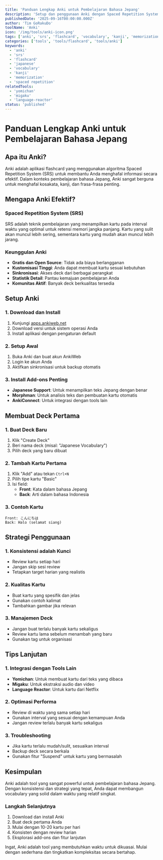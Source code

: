 ```yaml
---
title: 'Panduan Lengkap Anki untuk Pembelajaran Bahasa Jepang'
description: 'Setup dan penggunaan Anki dengan Spaced Repetition System (SRS) untuk menghafal kosakata dan kanji bahasa Jepang secara efektif.'
publishedDate: '2025-09-16T00:00:00.000Z'
author: 'Tim GoRakuDo'
toolName: 'Anki'
icon: '/img/tools/anki-icon.png'
tags: ['anki', 'srs', 'flashcard', 'vocabulary', 'kanji', 'memorization']
categories: ['tools', 'tools/flashcard', 'tools/anki']
keywords:
  - 'anki'
  - 'srs'
  - 'flashcard'
  - 'japanese'
  - 'vocabulary'
  - 'kanji'
  - 'memorization'
  - 'spaced repetition'
relatedTools:
  - 'yomichan'
  - 'migaku'
  - 'language-reactor'
status: 'published'
---
```


# Panduan Lengkap Anki untuk Pembelajaran Bahasa Jepang

## Apa itu Anki?

Anki adalah aplikasi flashcard yang menggunakan algoritma Spaced Repetition System (SRS) untuk membantu Anda menghafal informasi secara efektif. Dalam konteks pembelajaran bahasa Jepang, Anki sangat berguna untuk menghafal kosakata, kanji, dan frasa-frasa penting.

## Mengapa Anki Efektif?

### Spaced Repetition System (SRS)

SRS adalah teknik pembelajaran yang menampilkan kartu pada interval waktu yang optimal untuk retensi memori jangka panjang. Kartu yang sulit akan muncul lebih sering, sementara kartu yang mudah akan muncul lebih jarang.

### Keunggulan Anki

- **Gratis dan Open Source**: Tidak ada biaya berlangganan
- **Kustomisasi Tinggi**: Anda dapat membuat kartu sesuai kebutuhan
- **Sinkronisasi**: Akses deck dari berbagai perangkat
- **Statistik Detail**: Pantau kemajuan pembelajaran Anda
- **Komunitas Aktif**: Banyak deck berkualitas tersedia

## Setup Anki

### 1. Download dan Install

1. Kunjungi [apps.ankiweb.net](https://apps.ankiweb.net/)
2. Download versi untuk sistem operasi Anda
3. Install aplikasi dengan pengaturan default

### 2. Setup Awal

1. Buka Anki dan buat akun AnkiWeb
2. Login ke akun Anda
3. Aktifkan sinkronisasi untuk backup otomatis

### 3. Install Add-ons Penting

- **Japanese Support**: Untuk menampilkan teks Jepang dengan benar
- **Morphman**: Untuk analisis teks dan pembuatan kartu otomatis
- **AnkiConnect**: Untuk integrasi dengan tools lain

## Membuat Deck Pertama

### 1. Buat Deck Baru

1. Klik "Create Deck"
2. Beri nama deck (misal: "Japanese Vocabulary")
3. Pilih deck yang baru dibuat

### 2. Tambah Kartu Pertama

1. Klik "Add" atau tekan `Ctrl+N`
2. Pilih tipe kartu "Basic"
3. Isi field:
   - **Front**: Kata dalam bahasa Jepang
   - **Back**: Arti dalam bahasa Indonesia

### 3. Contoh Kartu

```
Front: こんにちは
Back: Halo (selamat siang)
```

## Strategi Penggunaan

### 1. Konsistensi adalah Kunci

- Review kartu setiap hari
- Jangan skip sesi review
- Tetapkan target harian yang realistis

### 2. Kualitas Kartu

- Buat kartu yang spesifik dan jelas
- Gunakan contoh kalimat
- Tambahkan gambar jika relevan

### 3. Manajemen Deck

- Jangan buat terlalu banyak kartu sekaligus
- Review kartu lama sebelum menambah yang baru
- Gunakan tag untuk organisasi

## Tips Lanjutan

### 1. Integrasi dengan Tools Lain

- **Yomichan**: Untuk membuat kartu dari teks yang dibaca
- **Migaku**: Untuk ekstraksi audio dan video
- **Language Reactor**: Untuk kartu dari Netflix

### 2. Optimasi Performa

- Review di waktu yang sama setiap hari
- Gunakan interval yang sesuai dengan kemampuan Anda
- Jangan review terlalu banyak kartu sekaligus

### 3. Troubleshooting

- Jika kartu terlalu mudah/sulit, sesuaikan interval
- Backup deck secara berkala
- Gunakan fitur "Suspend" untuk kartu yang bermasalah

## Kesimpulan

Anki adalah tool yang sangat powerful untuk pembelajaran bahasa Jepang. Dengan konsistensi dan strategi yang tepat, Anda dapat membangun vocabulary yang solid dalam waktu yang relatif singkat.

### Langkah Selanjutnya

1. Download dan install Anki
2. Buat deck pertama Anda
3. Mulai dengan 10-20 kartu per hari
4. Konsisten dengan review harian
5. Eksplorasi add-ons dan fitur lanjutan

Ingat, Anki adalah tool yang membutuhkan waktu untuk dikuasai. Mulai dengan sederhana dan tingkatkan kompleksitas secara bertahap.
